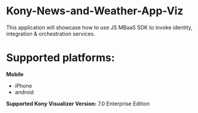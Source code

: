 # Kony-News-and-Weather-App-Viz
This application will showcase how to use JS MBaaS SDK to invoke identity, integration & orchestration services.

# Supported platforms:
**Mobile**
 * iPhone
 * android

**Supported Kony Visualizer Version:** 7.0 Enterprise Edition

